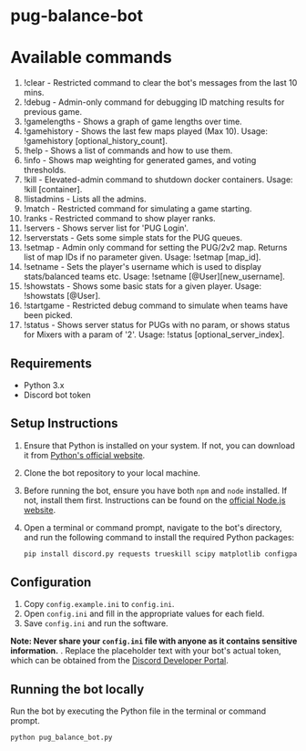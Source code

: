 # pug-balance-bot

# Available commands
1. !clear  -  Restricted command to clear the bot's messages from the last 10 mins.
2. !debug  -  Admin-only command for debugging ID matching results for previous game.
3. !gamelengths  -  Shows a graph of game lengths over time.
4. !gamehistory  -  Shows the last few maps played (Max 10). Usage: !gamehistory [optional_history_count].
5. !help - Shows a list of commands and how to use them.
6. !info  -  Shows map weighting for generated games, and voting thresholds.
7. !kill  -  Elevated-admin command to shutdown docker containers. Usage: !kill [container].
8. !listadmins  -  Lists all the admins.
9. !match - Restricted command for simulating a game starting.
10. !ranks  -  Restricted command to show player ranks.
11. !servers  -  Shows server list for 'PUG Login'.
12. !serverstats  -  Gets some simple stats for the PUG queues.
13. !setmap - Admin only command for setting the PUG/2v2 map. Returns list of map IDs if no parameter given. Usage: !setmap [map_id].
14. !setname  -  Sets the player's username which is used to display stats/balanced teams etc. Usage: !setname [@User][new_username].
15. !showstats - Shows some basic stats for a given player. Usage: !showstats [@User].
16. !startgame  -  Restricted debug command to simulate when teams have been picked.
17. !status - Shows server status for PUGs with no param, or shows status for Mixers with a param of '2'. Usage: !status [optional_server_index].


## Requirements

- Python 3.x
- Discord bot token

## Setup Instructions

1. Ensure that Python is installed on your system. If not, you can download it from [Python's official website](https://www.python.org/downloads/).
   
2. Clone the bot repository to your local machine.

3. Before running the bot, ensure you have both `npm` and `node` installed. If not, install them first. Instructions can be found on the [official Node.js website](https://nodejs.org/).

4. Open a terminal or command prompt, navigate to the bot's directory, and run the following command to install the required Python packages:

   ```sh
   pip install discord.py requests trueskill scipy matplotlib configparser asyncio asyncssh pytz

## Configuration

1. Copy `config.example.ini` to `config.ini`.
2. Open `config.ini` and fill in the appropriate values for each field.
3. Save `config.ini` and run the software.

**Note: Never share your `config.ini` file with anyone as it contains sensitive information.**
. Replace the placeholder text with your bot's actual token, which can be obtained from the [Discord Developer Portal](https://discord.com/developers/applications).

## Running the bot locally
Run the bot by executing the Python file in the terminal or command prompt.
   
   ```sh
   python pug_balance_bot.py
